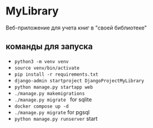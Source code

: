 # MyLibrary

Веб-приложение для учета книг в "своей библиотеке"

## команды для запуска

- `python3 -m venv venv`
- `source venv/bin/activate`
- `pip install -r requirements.txt`
- `django-admin startproject DjangoProjectMyLibrary`
- `python manage.py startapp web`
- `./manage.py makemigrations`
- `./manage.py migrate ` for sqlite
- `docker compose up -d`
- `./manage.py migrate` for pgsql
- `python manage.py runserver` start
